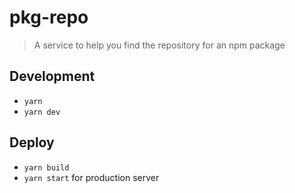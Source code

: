 # pkg-repo

> A service to help you find the repository for an npm package

## Development

- `yarn`
- `yarn dev`

## Deploy

- `yarn build`
- `yarn start` for production server
